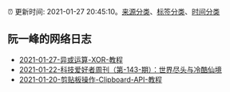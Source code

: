 :alarm_clock: 更新时间: 2021-01-27 20:45:10。[来源分类](../README.md)、[标签分类](../TAGS.md)、[时间分类](../TIMELINE.md)

## 阮一峰的网络日志




- [2021-01-27-异或运算-XOR-教程](http://www.ruanyifeng.com/blog/2021/01/_xor.html) 
- [2021-01-22-科技爱好者周刊（第-143-期）：世界尽头与冷酷仙境](http://www.ruanyifeng.com/blog/2021/01/weekly-issue-143.html) 
- [2021-01-20-剪贴板操作-Clipboard-API-教程](http://www.ruanyifeng.com/blog/2021/01/clipboard-api.html) 